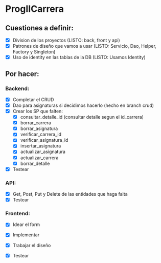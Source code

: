 # ProgIICarrera

## Cuestiones a definir:
- [x] Division de los proyectos (LISTO: back, front y api)
- [x] Patrones de diseño que vamos a usar (LISTO: Servicio, Dao, Helper, Factory y Singleton)
- [x] Uso de identity en las tablas de la DB (LISTO: Usamos Identity)

## Por hacer:
### Backend:
- [x] Completar el CRUD
- [x] Dao para asignaturas si decidimos hacerlo (hecho en branch crud)
- [x] Crear los SP que falten:
  - [x]  consultar_detalle_id (consultar detalle segun el id_carrera)
  - [x]  borrar_carrera 
  - [x]  borrar_asignatura
  - [x]  verificar_carrera_id
  - [x]  verificar_asignatura_id
  - [x]  insertar_asignatura
  - [x]  actualizar_asignatura
  - [x]  actualizar_carrera
  - [x]  borrar_detalle
- [x] Testear
### API:
- [x] Get, Post, Put y Delete de las entidades que haga falta
- [x] Testear
### Frontend:
- [x] Idear el form
- [x] Implementar
- [x] Trabajar el diseño
- [x] Testear

